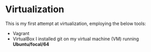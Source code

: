 # Virtualization
  This is my first attempt at virtualization, employing the below tools:
- Vagrant
- VirtualBox
  I installed git on my virtual machine (VM) running **Ubuntu/focal/64**
